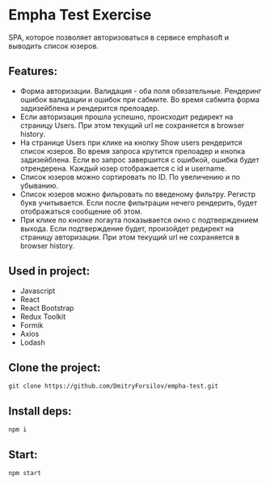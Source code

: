 # Empha Test Exercise

SPA, которое позволяет авторизоваться в сервисе emphasoft и выводить список юзеров.

## Features:
- Форма авторизации. Валидация - оба поля обязательные. Рендеринг ошибок валидации и ошибок при сабмите. Во время сабмита форма задизейблена и рендерится прелоадер.
- Если авторизация прошла успешно, происходит редирект на страницу Users. При этом текущий url не сохраняется в browser history.
- На странице Users при клике на кнопку Show users рендерится список юзеров. Во время запроса крутится прелоадер и кнопка задизейблена. Если во запрос завершится с ошибкой, ошибка будет отрендерена. Каждый юзер отображается с id и username.
- Список юзеров можно сортировать по ID. По увеличению и по убыванию.
- Список юзеров можно фильровать по введеному фильтру. Регистр букв учитывается. Если после фильтрации нечего рендерить, будет отображаться сообщение об этом.
- При клике по кнопке логаута показывается окно с подтверждением выхода. Если подтверждение будет, произойдет редирект на страницу авторизации. При этом текущий url не сохраняется в browser history.

## Used in project:
- Javascript
- React
- React Bootstrap
- Redux Toolkit
- Formik
- Axios
- Lodash

## Clone the project:
```
git clone https://github.com/DmitryForsilov/empha-test.git
```

## Install deps:
```
npm i
```

## Start:
```
npm start
```
